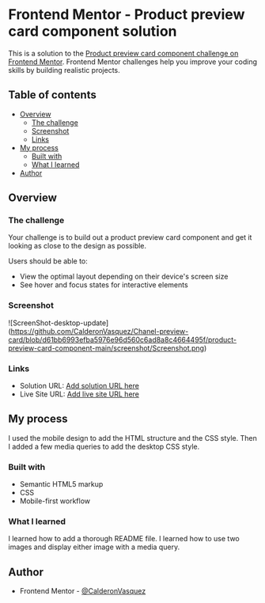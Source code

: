 # Frontend Mentor - Product preview card component solution

This is a solution to the [Product preview card component challenge on Frontend Mentor](https://www.frontendmentor.io/challenges/product-preview-card-component-GO7UmttRfa). Frontend Mentor challenges help you improve your coding skills by building realistic projects.

## Table of contents

- [Overview](#overview)
  - [The challenge](#the-challenge)
  - [Screenshot](#screenshot)
  - [Links](#links)
- [My process](#my-process)
  - [Built with](#built-with)
  - [What I learned](#what-i-learned)
- [Author](#author)

## Overview

### The challenge

Your challenge is to build out a product
preview card component and get it looking
as close to the design as possible.

Users should be able to:

- View the optimal layout depending on their device's screen size
- See hover and focus states for interactive elements

### Screenshot

![ScreenShot-desktop-update] (<https://github.com/CalderonVasquez/Chanel-preview-card/blob/d61bb6993efba5976e96d560c6ad8a8c4664495f/product-preview-card-component-main/screenshot/Screenshot.png>)

### Links

- Solution URL: [Add solution URL here](https://github.com/CalderonVasquez/Chanel-preview-card)
- Live Site URL: [Add live site URL here](https://calderonvasquez.github.io/Chanel-preview-card/product-preview-card-component-main/index.html)

## My process

I used the mobile design to add
the HTML structure and the CSS style.
Then I added a few media queries
to add the desktop CSS style.

### Built with

- Semantic HTML5 markup
- CSS
- Mobile-first workflow

### What I learned

I learned how to add a thorough README file.
I learned how to use two images and display either image with a media query.

## Author

- Frontend Mentor - [@CalderonVasquez](https://www.frontendmentor.io/profile/CalderonVasquez)
